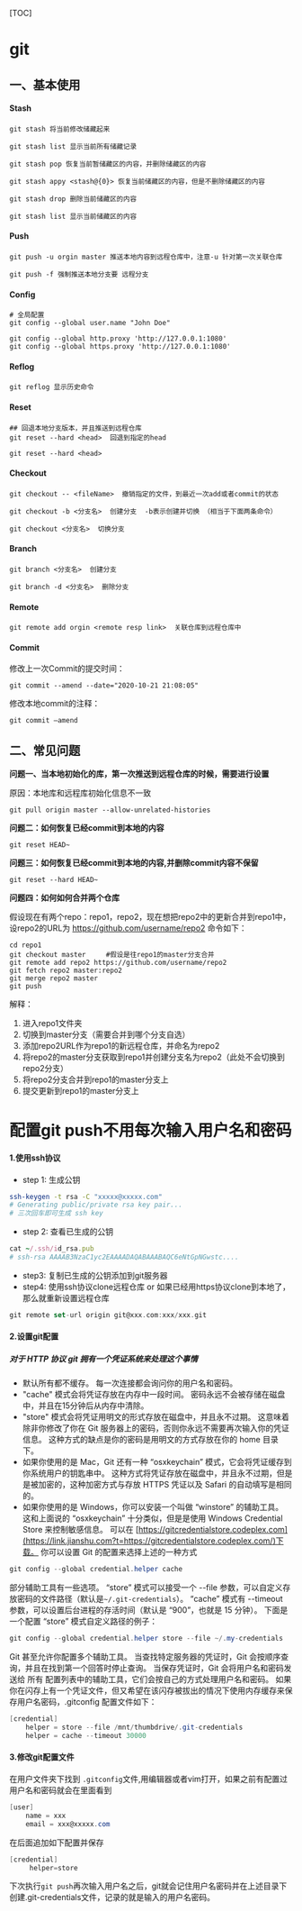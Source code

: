 [TOC]

# git

## 一、基本使用

#### Stash

````shell
git stash 将当前修改储藏起来

git stash list 显示当前所有储藏记录

git stash pop 恢复当前暂储藏区的内容，并删除储藏区的内容

git stash appy <stash@{0}> 恢复当前储藏区的内容，但是不删除储藏区的内容

git stash drop 删除当前储藏区的内容

git stash list 显示当前储藏区的内容
````

#### Push

```shell
git push -u orgin master 推送本地内容到远程仓库中，注意-u 针对第一次关联仓库

git push -f 强制推送本地分支要 远程分支
```

#### Config

```shell
# 全局配置
git config --global user.name "John Doe"

git config --global http.proxy 'http://127.0.0.1:1080'
git config --global https.proxy 'http://127.0.0.1:1080'
```

#### Reflog

```shell
git reflog 显示历史命令
```

#### Reset

```shell
## 回退本地分支版本，并且推送到远程仓库
git reset --hard <head>  回退到指定的head

git reset --hard <head>
```

#### Checkout

```shell
git checkout -- <fileName>  撤销指定的文件，到最近一次add或者commit的状态

git checkout -b <分支名>  创建分支  -b表示创建并切换 （相当于下面两条命令）

git checkout <分支名>  切换分支
```

#### Branch

```shell
git branch <分支名>  创建分支

git branch -d <分支名>  删除分支
```

#### Remote


```shell
git remote add orgin <remote resp link>  关联仓库到远程仓库中
```

#### Commit

修改上一次Commit的提交时间：

```shell
git commit --amend --date="2020-10-21 21:08:05"
```

修改本地commit的注释：

````shell
git commit –amend
````





## 二、常见问题

**问题一、当本地初始化的库，第一次推送到远程仓库的时候，需要进行设置**

原因：本地库和远程库初始化信息不一致

```shell
git pull origin master --allow-unrelated-histories
```

**问题二：如何恢复已经commit到本地的内容**

```shell
git reset HEAD~
```
**问题三：如何恢复已经commit到本地的内容,并删除commit内容不保留**

```shell
git reset --hard HEAD~
```

**问题四：如何如何合并两个仓库**

假设现在有两个repo：repo1，repo2，现在想把repo2中的更新合并到repo1中，设repo2的URL为 https://github.com/username/repo2
命令如下：

```shell
cd repo1
git checkout master		#假设是往repo1的master分支合并
git remote add repo2 https://github.com/username/repo2
git fetch repo2 master:repo2 
git merge repo2 master
git push 
```
解释：

1. 进入repo1文件夹
2. 切换到master分支（需要合并到哪个分支自选）
3. 添加repo2URL作为repo1的新远程仓库，并命名为repo2
4. 将repo2的master分支获取到repo1并创建分支名为repo2（此处不会切换到repo2分支）
5. 将repo2分支合并到repo1的master分支上
6. 提交更新到repo1的master分支上 



# 配置git push不用每次输入用户名和密码

#### 1.使用ssh协议

- step 1: 生成公钥

```bash
ssh-keygen -t rsa -C "xxxxx@xxxxx.com"  
# Generating public/private rsa key pair...
# 三次回车即可生成 ssh key
```

- step 2: 查看已生成的公钥

```ruby
cat ~/.ssh/id_rsa.pub
# ssh-rsa AAAAB3NzaC1yc2EAAAADAQABAAABAQC6eNtGpNGwstc....
```

- step3: 复制已生成的公钥添加到git服务器
- step4:
   使用ssh协议clone远程仓库
   or
   如果已经用https协议clone到本地了，那么就重新设置远程仓库

```dart
git remote set-url origin git@xxx.com:xxx/xxx.git
```

#### 2.设置git配置

##### 对于 HTTP 协议 git 拥有一个凭证系统来处理这个事情

- 默认所有都不缓存。 每一次连接都会询问你的用户名和密码。
- "cache" 模式会将凭证存放在内存中一段时间。 密码永远不会被存储在磁盘中，并且在15分钟后从内存中清除。
- "store" 模式会将凭证用明文的形式存放在磁盘中，并且永不过期。 这意味着除非你修改了你在 Git 服务器上的密码，否则你永远不需要再次输入你的凭证信息。 这种方式的缺点是你的密码是用明文的方式存放在你的 home 目录下。
- 如果你使用的是 Mac，Git 还有一种 “osxkeychain” 模式，它会将凭证缓存到你系统用户的钥匙串中。 这种方式将凭证存放在磁盘中，并且永不过期，但是是被加密的，这种加密方式与存放 HTTPS 凭证以及 Safari 的自动填写是相同的。
- 如果你使用的是 Windows，你可以安装一个叫做 “winstore” 的辅助工具。 这和上面说的 “osxkeychain” 十分类似，但是是使用 Windows Credential Store 来控制敏感信息。 可以在 [https://gitcredentialstore.codeplex.com](https://link.jianshu.com?t=https://gitcredentialstore.codeplex.com/)下载。
   你可以设置 Git 的配置来选择上述的一种方式

```csharp
git config --global credential.helper cache
```

部分辅助工具有一些选项。 “store” 模式可以接受一个 --file <path> 参数，可以自定义存放密码的文件路径（默认是`~/.git-credentials`）。 “cache” 模式有 --timeout <seconds> 参数，可以设置后台进程的存活时间（默认是 “900”，也就是 15 分钟）。 下面是一个配置 “store” 模式自定义路径的例子：

```csharp
git config --global credential.helper store --file ~/.my-credentials
```

Git 甚至允许你配置多个辅助工具。 当查找特定服务器的凭证时，Git 会按顺序查询，并且在找到第一个回答时停止查询。 当保存凭证时，Git 会将用户名和密码发送给 所有 配置列表中的辅助工具，它们会按自己的方式处理用户名和密码。 如果你在闪存上有一个凭证文件，但又希望在该闪存被拔出的情况下使用内存缓存来保存用户名密码，.gitconfig 配置文件如下：

```csharp
[credential]
    helper = store --file /mnt/thumbdrive/.git-credentials
    helper = cache --timeout 30000
```

#### 3.修改git配置文件

在用户文件夹下找到 `.gitconfig`文件,用编辑器或者vim打开，如果之前有配置过用户名和密码就会在里面看到

```csharp
[user]
    name = xxx
    email = xxx@xxxxx.com
```

在后面追加如下配置并保存

```csharp
[credential]
     helper=store
```

下次执行`git push`再次输入用户名之后，git就会记住用户名密码并在上述目录下创建.git-credentials文件，记录的就是输入的用户名密码。





